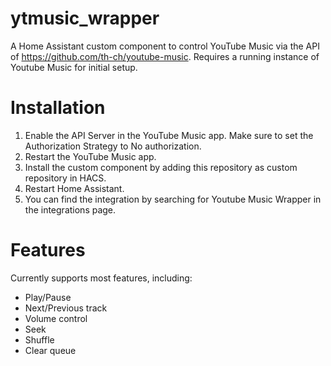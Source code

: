 # ytmusic_wrapper

A Home Assistant custom component to control YouTube Music via the API of https://github.com/th-ch/youtube-music.
Requires a running instance of Youtube Music for initial setup.

# Installation

1. Enable the API Server in the YouTube Music app. Make sure to set the Authorization Strategy to No authorization.
2. Restart the YouTube Music app.
3. Install the custom component by adding this repository as custom repository in HACS.
4. Restart Home Assistant.
5. You can find the integration by searching for Youtube Music Wrapper in the integrations page.

# Features

Currently supports most features, including:
- Play/Pause
- Next/Previous track
- Volume control
- Seek
- Shuffle
- Clear queue